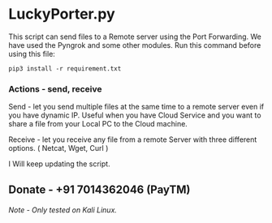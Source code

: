 # LuckyPorter.py
This script can send files to a Remote server using the Port Forwarding. We have used the Pyngrok and some other modules. 
Run this command before using this file:
```
pip3 install -r requirement.txt
```
### Actions - send, receive

Send - let you send multiple files at the same time to a remote server even if you have dynamic IP. Useful when you have Cloud Service and you want to share a file from your Local PC to the Cloud machine.

Receive - let you receive any file from a remote Server with three different options. ( Netcat, Wget, Curl )

I Will keep updating the script. 
## Donate - +91 7014362046 (PayTM)
###### Note - Only tested on Kali Linux.

